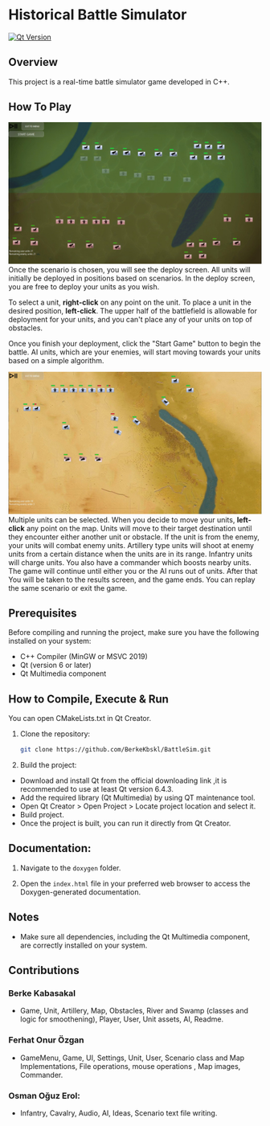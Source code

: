 # Historical Battle Simulator
[![Qt Version](https://img.shields.io/badge/Qt-6.6.1-blue.svg)](https://www.qt.io/)

## Overview

This project is a real-time battle simulator game developed in C++.

## How To Play
![Screenshot 1](./images/screenshots/ss1.jpeg)
Once the scenario is chosen, you will see the deploy screen. All units will initially be deployed in positions based on scenarios. In the deploy screen, you are free to deploy your units as you wish.

To select a unit, **right-click** on any point on the unit. To place a unit in the desired position, **left-click**. The upper half of the battlefield is allowable for deployment for your units, and you can't place any of your units on top of obstacles.

Once you finish your deployment, click the "Start Game" button to begin the battle. AI units, which are your enemies, will start moving towards your units based on a simple algorithm. 

![Screenshot 2](./images/screenshots/ss2.jpeg)
Multiple units can be selected. When you decide to move your units, **left-click** any point on the map. Units will move to their target destination until they encounter either another unit or obstacle. If the unit is from the enemy, your units will combat enemy units. Artillery type units will shoot at enemy units from a certain distance when the units are in its range. Infantry units will charge units. You also have a commander which boosts nearby units. The game will continue until either you or the AI runs out of units. After that You will be taken to the results screen, and the game ends. You can replay the same scenario or exit the game.

## Prerequisites

Before compiling and running the project, make sure you have the following installed on your system:

- C++ Compiler (MinGW or MSVC 2019)
- Qt (version 6 or later)
- Qt Multimedia component

## How to Compile, Execute & Run  

You can open CMakeLists.txt in Qt Creator.

1. Clone the repository:

    ```bash
    git clone https://github.com/BerkeKbskl/BattleSim.git
    ```

2. Build the project:

- Download and install Qt from the official downloading link ,it is recommended to use at least Qt version 6.4.3.
- Add the required library (Qt Multimedia) by using QT maintenance tool. 
- Open Qt Creator > Open Project > Locate project location and select it.
- Build project.
- Once the project is built, you can run it directly from Qt Creator. 

## Documentation:

1. Navigate to the `doxygen` folder.

2. Open the `index.html` file in your preferred web browser to access the Doxygen-generated documentation.


## Notes
- Make sure all dependencies, including the Qt Multimedia component, are correctly installed on your system.

## Contributions

### Berke Kabasakal
- Game, Unit, Artillery, Map, Obstacles, River and Swamp (classes and logic for smoothening), Player, User, Unit assets, AI, Readme.

### Ferhat Onur Özgan
- GameMenu, Game,  UI, Settings, Unit, User, Scenario class and Map Implementations, File operations, mouse operations , Map images, Commander. 

### Osman Oğuz Erol:
- Infantry, Cavalry, Audio, AI, Ideas, Scenario text file writing.
